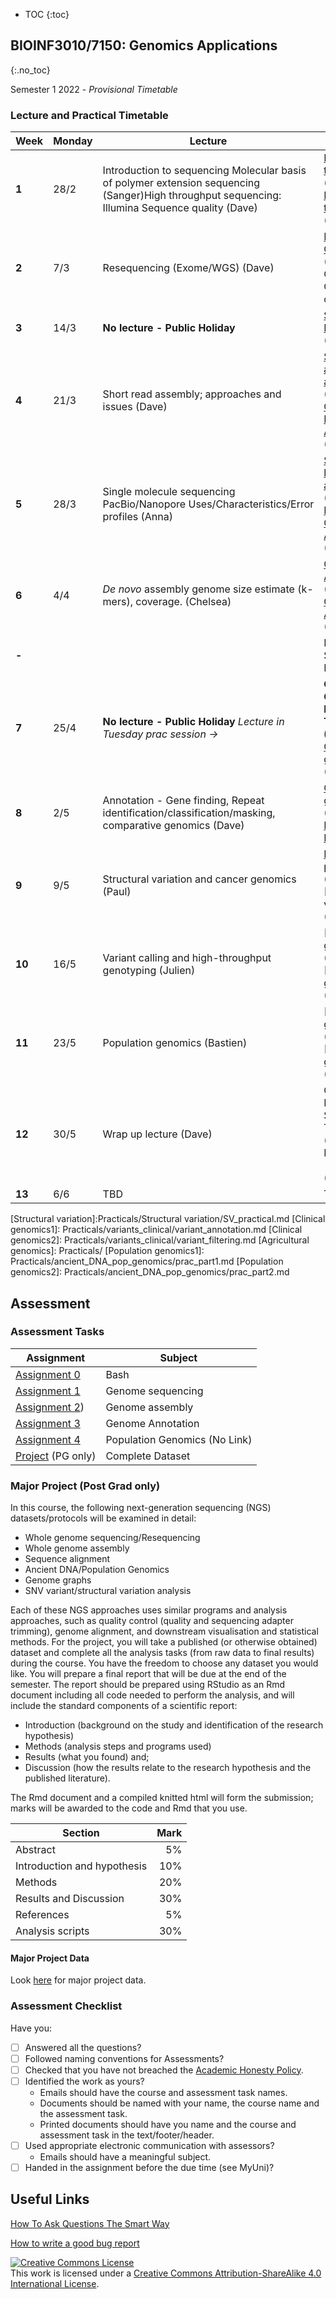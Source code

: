 * TOC 
{:toc}

## BIOINF3010/7150: Genomics Applications
{:.no_toc}

Semester 1 2022 - *Provisional Timetable*

### Lecture and Practical Timetable

| **Week** | **Monday** | **Lecture**                                       | **Practical**                                     |
|----------|------------|---------------------------------------------------|---------------------------------------------------|
| **1**    | 28/2       | Introduction to sequencing Molecular basis of polymer extension sequencing (Sanger)High throughput sequencing: Illumina Sequence quality (Dave) | [Introduction to Bash 1] (Dave)   [Introduction to Bash 2] (Dave)                  |
| **2**    | 7/3        | Resequencing (Exome/WGS)     (Dave)                    |[Read Quality Control] (Dave)[Read Quality Control contd] |
| **3**    | 14/3       | **No lecture - Public Holiday**  |[SARS-CoV-2 Resequencing] (Dave)  [TBA]       |
| **4**    | 21/3       | Short read assembly; approaches and issues (Dave) | [SAMTools and alignments] (Dave)  [SARS-CoV-2 Short Read Assembly] (Dave)          |
| **5**    | 28/3       | Single molecule sequencing PacBio/Nanopore Uses/Characteristics/Error profiles (Anna) |  [Short and long read alignment] (Anna) [E. coli K-12 Hybrid Genome Assembly] (Anna)         |
| **6**    | 4/4        | _De novo_ assembly genome size estimate (k-mers), coverage. (Chelsea) | [Genome Assembly I] (Chelsea) [Genome Assembly II] (Chelsea)                        |
| **-**    |            |  |    MID-SEMESTER BREAK                                             |
| **7**    | 25/4       | **No lecture - Public Holiday** _Lecture in Tuesday prac session ->_ |  **Genome Graphs Lecture - Tuesday  (Yassine)**   [Genome graphs1] (Yassine)                    |
| **8**    | 2/5        | Annotation - Gene finding, Repeat identification/classification/masking, comparative genomics (Dave) | [Genome graphs2] (Yassine) [Intro to BLAST] (Dave)            |
| **9**    | 9/5        | Structural variation and cancer genomics (Paul)  |   [BLAST practical] (Dave) [Structural variation] (Paul)                       |
| **10**   | 16/5       | Variant calling and high-throughput genotyping (Julien) |  [Clinical genomics1] (Julien)  [Clinical genomics2] (Julien)                   |
| **11**   | 23/5       | Population genomics (Bastien) | [Population genomics1] (Bastien)  [Population genomics2] (Bastien)              |
| **12**   | 30/5       | Wrap up lecture (Dave) |  Open Practical Session Tuesday (Dave)  [Open  Prac session - Friday] (Dave)           |
| **13**   | 6/6        |   TBD         |   TBD        |

[Introduction to Bash 1]: Practicals/Bash_Practicals/1_IntroBash.md
[Introduction to Bash 2]: Practicals/Bash_Practicals/2_BashScripting.md
[Read Quality Control]: Practicals/Read_QC/read-qc.md
[SAMTools and alignments]: Practicals/Alignments_Practicals/alignment-cram.md
[SARS-CoV-2 Resequencing]: Practicals/resequencing/resequencing.md
[SARS-CoV-2 Short Read Assembly]: Practicals/short_read_assembly/short-read-assembly.md
[Short and long read alignment]: Practicals/short_long_alignment/short_long_alignment.md
[E. coli K-12 Hybrid Genome Assembly]: Practicals/hybrid_genome_assembly/index.md
[Bacterial genome assembly]: Practicals/
[Genome Assembly I]: Practicals/Genome_assembly/genome_assembly_prac_1.md
[Genome Assembly II]: Practicals/Genome_assembly/genome_assembly_prac_2.md
[Genome graphs1]: Practicals/Graph_Genomes/prac_part1.md
[Genome graphs2]: Practicals/Graph_Genomes/prac_part2.md
[Intro to BLAST]: Practicals/BLAST_practical/BLAST_intro.md
[BLAST practical]: Practicals/BLAST_practical/BLAST_practical_v2.md
[Structural variation]:Practicals/Structural variation/SV_practical.md
[Clinical genomics1]: Practicals/variants_clinical/variant_annotation.md
[Clinical genomics2]: Practicals/variants_clinical/variant_filtering.md
[Agricultural genomics]: Practicals/
[Population genomics1]: Practicals/ancient_DNA_pop_genomics/prac_part1.md
[Population genomics2]: Practicals/ancient_DNA_pop_genomics/prac_part2.md


## Assessment

### Assessment Tasks

| **Assignment**                                            | **Subject**         |
|-----------------------------------------------------------|---------------------|
| [Assignment 0]()                                          | Bash                |
| [Assignment 1]()                                          | Genome sequencing     |
| [Assignment 2]())                                          | Genome assembly|
| [Assignment 3]()                                          | Genome Annotation|
| [Assignment 4]()                                          | Population Genomics  (No Link)       |
| [Project]() (PG only)                          | Complete Dataset   |

### Major Project (Post Grad only)

In this course, the following next-generation sequencing (NGS) datasets/protocols will be examined in detail:

- Whole genome sequencing/Resequencing
- Whole genome assembly
- Sequence alignment
- Ancient DNA/Population Genomics
- Genome graphs
- SNV variant/structural variation analysis

Each of these NGS approaches uses similar programs and analysis approaches, such as quality control (quality and sequencing adapter trimming), genome alignment, and downstream visualisation and statistical methods.
For the project, you will take a published (or otherwise obtained) dataset and complete all the analysis tasks (from raw data to final results) during the course.
You have the freedom to choose any dataset you would like. You will prepare a final report that will be due at the end of the semester.
The report should be prepared using RStudio as an Rmd document including all code needed to perform the analysis, and will include the standard components of a scientific report:

- Introduction (background on the study and identification of the research hypothesis)
- Methods (analysis steps and programs used)
- Results (what you found) and; 
- Discussion (how the results relate to the research hypothesis and the published literature).

The Rmd document and a compiled knitted html will form the submission; marks will be awarded to the code and Rmd that you use.

| Section | Mark |
|---------|-----:|
| Abstract | 5% |
| Introduction and hypothesis |	10% |
| Methods | 20% |
| Results and Discussion | 30% |
| References | 5% |
| Analysis scripts | 30% |

#### Major Project Data

Look [here](./Assignments/Major_Project/major_project.md) for major project data. 

### Assessment Checklist

Have you:

- [ ] Answered all the questions?
- [ ] Followed naming conventions for Assessments?
- [ ] Checked that you have not breached the [Academic Honesty Policy](http://www.adelaide.edu.au/policies/230/).
- [ ] Identified the work as yours?
	- Emails should have the course and assessment task names.
	- Documents should be named with your name, the course name and the assessment task.
	- Printed documents should have you name and the course and assessment task in the text/footer/header.
- [ ] Used appropriate electronic communication with assessors?
	- Emails should have a meaningful subject.
- [ ] Handed in the assignment before the due time (see MyUni)?

## Useful Links

[How To Ask Questions The Smart Way](http://www.catb.org/esr/faqs/smart-questions.html)

[How to write a good bug report](https://musescore.org/en/developers-handbook/how-write-good-bug-report-step-step-instructions)

<a rel="license" href="http://creativecommons.org/licenses/by-sa/4.0/"><img alt="Creative Commons License" style="border-width:0" src="https://i.creativecommons.org/l/by-sa/4.0/88x31.png" /></a><br />This work is licensed under a <a rel="license" href="http://creativecommons.org/licenses/by-sa/4.0/">Creative Commons Attribution-ShareAlike 4.0 International License</a>.
